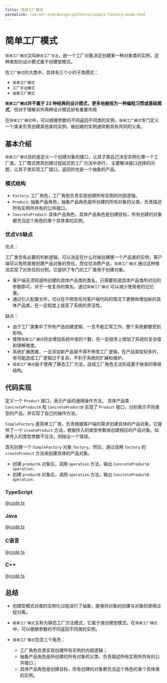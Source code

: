 ```yaml
---
title: 简单工厂模式
permalink: /server-end/design-patterns/simple-factory-mode.html
---
```


# 简单工厂模式

`简单工厂模式`又叫`静态工厂方法`，由一个工厂对象决定创建某一种对象类的实例，这种类型的设计模式属于创建型模式。

在`工厂模式`的大类中，具体有三个小的子类模式：

- `简单工厂模式`
- `工厂方法模式`
- `抽象工厂模式`

**`简单工厂模式`并不属于 23 种经典的设计模式，更多地被视为一种编程习惯或基础模式**，但对于理解另外两种设计模式却有重要作用

在`简单工厂模式`中，可以根据参数的不同返回不同类的实例，`简单工厂模式`专门定义一个类来负责创建其他类的实例，被创建的实例通常都具有共同的父类。

## 基本介绍

`简单工厂模式`目的是定义一个创建对象的接口，让其子类自己决定实例化哪一个工厂类，工厂模式使其创建过程延迟到工厂方法中进行，
主要解决接口选择的问题，让其子类实现工厂接口，返回的也是一个抽象的产品。

### 模式结构

- `Factory`: 工厂角色，工厂角色负责实现创建所有实例的内部逻辑。
- `Product`: 抽象产品角色，抽象产品角色是所创建的所有对象的父类，负责描述所有实例所共有的公共接口。
- `ConcreteProduct`: 具体产品角色，具体产品角色是创建目标，所有创建的对象都充当这个角色的某个具体类的实例。

### 优点VS缺点

优点：

工厂类含有必要的判断逻辑，可以决定在什么时候创建哪一个产品类的实例，客户端可以免除直接创建产品对象的责任，而仅仅消费产品，`简单工厂模式`
通过这种做法实现了对责任的分割，它提供了专门的工厂类用于创建对象。

- 客户端无须知道所创建的具体产品类的类名，只需要知道具体产品类所对应的参数即可，对于一些复杂的类名，通过`简单工厂模式`
  可以减少使用者的记忆量。
- 通过引入配置文件，可以在不修改任何客户端代码的情况下更换和增加新的具体产品类，在一定程度上提高了系统的灵活性。

缺点：

- 由于工厂类集中了所有产品创建逻辑，一旦不能正常工作，整个系统都要受到影响。
- 使用`简单工厂模式`将会增加系统中类的个数，在一定程序上增加了系统的复杂度和理解难度。
- 系统扩展困难，一旦添加新产品就不得不修改工厂逻辑，在产品类型较多时，有可能造成工厂逻辑过于复杂，不利于系统的扩展和维护。
- `简单工厂模式`由于使用了静态工厂方法，造成工厂角色无法形成基于继承的等级结构。

## 代码实现

定义一个 `Product` 接口，表示产品的通用操作方法。
具体产品类 `ConcreteProductA` 和 `ConcreteProductB` 实现了 `Product` 接口，分别表示不同类型的产品，并实现了自己的操作方法。

`SimpleFactory` 是简单工厂类，负责根据客户端的需求创建具体的产品对象。它提供了一个 `createProduct`
方法，根据传入的类型参数来创建相应的产品对象。如果传入的类型参数不合法，则抛出一个错误。

首先创建一个 `SimpleFactory` 对象 `factory`。然后，通过调用 `factory` 的 `createProduct` 方法来创建具体的产品对象。

- 创建 `productA` 对象后，调用 `operation` 方法，输出 `ConcreteProductA operation.`
- 创建 `productB` 对象后，调用 `operation` 方法，输出 `ConcreteProductB operation.`

### TypeScript

@[code ts](@code/design-patterns/简单工厂模式/SimpleFactoryPattern.ts)

### Java

@[code ts](@code/design-patterns/简单工厂模式/SimpleFactoryPattern.java)

### C语言

@[code ts](@code/design-patterns/简单工厂模式/SimpleFactoryPattern.c)

### C++

@[code ts](@code/design-patterns/简单工厂模式/SimpleFactoryPattern.cpp)

## 总结

- 创建型模式对类的实例化过程进行了抽象，能够将对象的创建与对象的使用过程分离。

- `简单工厂模式`又称为静态工厂方法模式，它属于类创建型模式。在`简单工厂模式`中，可以根据参数的不同返回不同类的实例。

- `简单工厂模式`包含三个角色：
  - 工厂角色负责实现创建所有实例的内部逻辑；
  - 抽象产品角色是所创建的所有对象的父类，负责描述所有实例所共有的公共接口；
  - 具体产品角色是创建目标，所有创建的对象都充当这个角色的某个具体类的实例。

